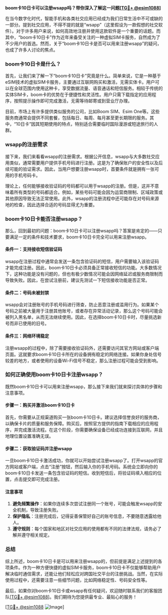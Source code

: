**boom卡10日卡可以注册wsapp吗？带你深入了解这一问题[[TG💪+ @esim1088](https://t.me/s/esim1088)]**

在当今数字化时代，智能手机和各类社交应用已经成为我们日常生活中不可或缺的一部分。提到社交应用，不得不提的就是“wsapp”（这里假设为一款假想的社交软件）。对于许多用户来说，如何高效地注册并使用这款软件是一个重要的话题。而其中，“boom卡10日卡”作为近年来备受关注的一种虚拟SIM卡服务，自然成为了不少用户的首选。然而，关于“boom卡10日卡是否可以用来注册wsapp”的疑问，也成了许多人讨论的焦点。

### boom卡10日卡是什么？

首先，让我们来了解一下“boom卡10日卡”究竟是什么。简单来说，它是一种基于eSIM技术的虚拟SIM卡服务，主要通过互联网购买和激活，无需实体卡。用户可以在全球范围内使用这种卡，享受数据流量、语音通话和短信服务。相较于传统的实体SIM卡，boom卡的优势在于便捷性和灵活性。用户只需下载指定的应用程序，按照提示操作即可完成激活，无需等待邮寄或到营业厅办理。

目前，市场上有许多提供类似服务的公司，比如Boom SIM、Esim One等。这些服务商通常会提供不同套餐，包括每日、每周、每月甚至更长期限的服务。其中，“10日卡”因其短期使用的特点，特别适合需要临时国际漫游或短途旅行的人群。

### wsapp的注册需求

接下来，我们来看看wsapp的注册需求。根据公开信息，wsapp与大多数社交应用类似，通常需要用户提供手机号码进行注册。这是为了确保账户的安全性以及后续可能的验证需求。因此，当用户想要注册wsapp时，首要条件就是拥有一张可用的手机号码卡。

理论上，任何能够接收验证码的号码都可以用于wsapp的注册。但是，这并不意味着所有类型的号码都适合。例如，某些号码可能会因为运营商限制、区域政策或其他原因导致无法正常使用。此外，wsapp的注册流程中还可能存在对号码来源地的检查，因此选择合适的号码显得尤为重要。

### boom卡10日卡能否注册wsapp？

那么，回到最初的问题：boom卡10日卡可以注册wsapp吗？答案是肯定的——只要满足一定的条件和技术要求，boom卡10日卡完全可以用来注册wsapp。

#### 条件一：支持接收短信验证码

wsapp在注册过程中通常会发送一条包含验证码的短信，用户需要输入该验证码才能完成注册。因此，boom卡10日卡必须具备正常接收短信的功能。大多数情况下，这种功能是没有问题的，但也有极少数情况可能会因网络延迟或服务商限制而导致失败。因此，在尝试注册前，建议先测试一下短信接收功能是否正常。

#### 条件二：号码未被封禁

wsapp会对注册账号的手机号码进行筛查，防止恶意注册或滥用行为。如果某个号码之前被大量用于注册其他账号，或者存在异常活动记录，那么这个号码可能会被列入黑名单，从而无法继续使用。因此，在选择boom卡10日卡时，尽量挑选新号而非已使用的旧号。

#### 条件三：网络环境稳定

注册wsapp的过程中，除了需要接收验证码外，还需要访问其官方网站或客户端页面。这就要求boom卡10日卡所在的设备拥有稳定的网络连接。如果你身处信号较差的地方，或者使用的设备Wi-Fi信号不稳定，那么注册过程可能会受到影响。

### 如何正确使用boom卡10日卡注册wsapp？

既然boom卡10日卡可以用来注册wsapp，那么接下来我们就来探讨具体的步骤和注意事项。

#### 步骤一：购买并激活boom卡10日卡

首先，你需要从正规渠道购买一张boom卡10日卡。建议选择信誉良好的服务商，以确保卡片的质量和服务保障。购买后，按照官方提供的指南下载相应的应用程序，并完成激活流程。在这个阶段，你需要确保设备已经成功连接到互联网，并且地理位置设置准确无误。

#### 步骤二：获取验证码并注册wsapp

一旦boom卡10日卡激活成功，你就可以开始尝试注册wsapp了。打开wsapp的官方网站或客户端，点击“注册”按钮，然后输入你的手机号码。系统会立即向你的boom卡10日卡发送一条包含验证码的短信。收到短信后，将验证码填入相应的位置，点击提交即可完成注册。

#### 注意事项

1. **避免频繁操作**：如果你连续多次尝试注册同一个账号，可能会触发wsapp的安全机制，导致注册失败。
2. **保护隐私**：注册完成后，记得妥善保管好自己的账号信息，不要随意透露给他人。
3. **遵守规则**：每个国家和地区对社交应用的使用都有不同的法律法规，请务必了解并遵守相关规定。

### 总结

综上所述，boom卡10日卡是可以用来注册wsapp的，但前提是满足上述提到的各项条件。作为一种方便快捷的虚拟SIM卡服务，boom卡10日卡不仅能够帮助用户解决临时通信需求，还能让他们轻松应对跨国社交平台的注册挑战。当然，在实际使用过程中，还需要注意一些细节问题，比如网络稳定性、号码安全性等。

最后，如果你对boom卡10日卡或wsapp有任何疑问，欢迎随时联系我们的客服团队[[TG💪+ @esim1088](https://t.me/s/esim1088)]。我们期待为您提供最专业、最贴心的服务！ 

[[TG💪+ @esim1088](https://t.me/s/esim1088) ![Image](https://i.postimg.cc/4NQfJmqS/Snipaste-2025-05-13-00-14-12.png)]